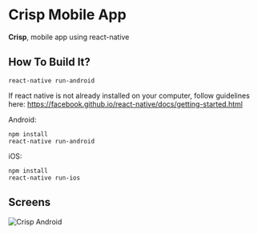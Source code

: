 Crisp Mobile App
=========

**Crisp**, mobile app using react-native

## How To Build It?


```
react-native run-android
```

If react native is not already installed on your computer, follow guidelines here:
https://facebook.github.io/react-native/docs/getting-started.html


Android:
```
npm install
react-native run-android
```

iOS:
```
npm install
react-native run-ios
```

## Screens

![Crisp Android](https://lh3.googleusercontent.com/kIkuASxKhvnaB6X8o7IFbiK8ZW4GcTY9NAB06n0XJlovLoUW2qEQQmGEmBwkFC1E7g0=h900-rw "Crisp on Android")
